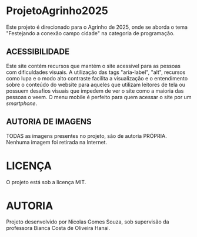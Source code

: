 # ProjetoAgrinho2025

Este projeto é direcionado para o Agrinho de 2025, onde se aborda o tema "Festejando a conexão
campo cidade" na categoria de programação.

## ACESSIBILIDADE

Este site contém recursos que mantém o site acessível para as pessoas com dificuldades visuais. 
A utilização das tags "aria-label", "alt", recursos como lupa e o modo alto contraste facilita a visualização e o entendimento sobre o conteúdo do website para aqueles
que utilizam leitores de tela ou possuem desafios visuais que impedem de ver o site como a maioria das pessoas o veem. 
O menu mobile é perfeito para quem acessar o site por um <i>smartphone</i>.

## AUTORIA DE IMAGENS

TODAS as imagens presentes no projeto, são de autoria PRÓPRIA. Nenhuma imagem foi retirada na Internet.

# LICENÇA

O projeto está sob a licença MIT.

# AUTORIA

Projeto desenvolvido por Nicolas Gomes Souza, sob supervisão da professora Bianca Costa de Oliveira Hanai.
